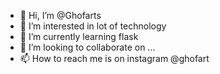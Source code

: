 - 👋 Hi, I’m @Ghofarts
- 👀 I’m interested in lot of technology
- 🌱 I’m currently learning flask
- 💞️ I’m looking to collaborate on ...
- 📫 How to reach me is on instagram @ghofart

<!---
Ghofarts/Ghofarts is a ✨ special ✨ repository because its `README.md` (this file) appears on your GitHub profile.
You can click the Preview link to take a look at your changes.
--->
